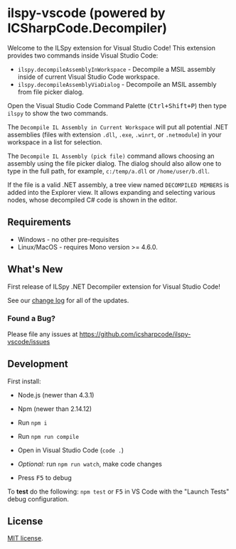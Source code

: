 # ilspy-vscode (powered by ICSharpCode.Decompiler)

Welcome to the ILSpy extension for Visual Studio Code! This extension provides two commands inside Visual Studio Code:

* `ilspy.decompileAssemblyInWorkspace` - Decompile a MSIL assembly inside of current Visual Studio Code workspace.
* `ilspy.decompileAssemblyViaDialog` - Decompoile an MSIL assembly from file picker dialog.

Open the Visual Studio Code Command Palette (<kbd>Ctrl+Shift+P</kbd>) then type `ilspy` to show the two commands.

The `Decompile IL Assembly in Current Workspace` will put all potential .NET assemblies
(files with extension `.dll`, `.exe`, `.winrt`, or `.netmodule`) in your
workspace in a list for selection.

The `Decompile IL Assembly (pick file)` command allows choosing an assembly using the file picker dialog. The dialog
should also allow one to type in the full path, for example, `c:/temp/a.dll` or `/home/user/b.dll`.

If the file is a valid .NET assembly, a tree view named `DECOMPILED MEMBERS` is added into the Explorer view.
It allows expanding and selecting various nodes, whose decompiled C# code is shown in the editor.

## Requirements

* Windows - no other pre-requisites
* Linux/MacOS - requires Mono version >= 4.6.0.

## What's New

First release of ILSpy .NET Decompiler extension for Visual Studio Code!

See our [change log](CHANGELOG.md) for all of the updates.

### Found a Bug?
Please file any issues at https://github.com/icsharpcode/ilspy-vscode/issues

## Development

First install:
* Node.js (newer than 4.3.1)
* Npm (newer than 2.14.12)

* Run `npm i`
* Run `npm run compile`
* Open in Visual Studio Code (`code .`)
* *Optional:* run `npm run watch`, make code changes
* Press <kbd>F5</kbd> to debug

To **test** do the following: `npm test` or <kbd>F5</kbd> in VS Code with the "Launch Tests" debug configuration.

## License

[MIT license](LICENSE.TXT).
